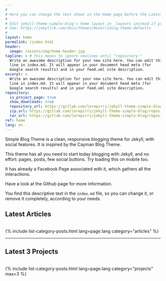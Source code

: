 ```yaml
---
#
# Here you can change the text shown in the Home page before the Latest Posts section.
#
# Edit jekyll-theme-simple-blog's home layout in _layouts instead if you wanna make some changes
# See: https://jekyllrb.com/docs/themes/#overriding-theme-defaults
#
layout: home
permalink: /index.html
header:
  image: /assets/img/home-header.jpg
tagline: > # this means to ignore newlines until "repository:"
  Write an awesome description for your new site here. You can edit this
  line in index.md. It will appear in your document head meta (for
  Google search results) and in your feed.xml site description.
excerpt: >
  Write an awesome description for your new site here. You can edit this
  line in index.md. It will appear in your document head meta (for
  Google search results) and in your feed.xml site description.
repository:
  is_project_page: true
  show_downloads: true
  repository_url: https://gitlab.com/lorepirri/jekyll-theme-simple-blog
  zip_url: https://gitlab.com/lorepirri/jekyll-theme-simple-blog/repository/master/archive.zip
  tar_url: https://gitlab.com/lorepirri/jekyll-theme-simple-blog/repository/master/archive.tar.gz
ref: home
lang: en
---
```


Simple Blog Theme is a clean, responsive blogging theme for Jekyll, with social features. It is inspired by the Cayman Blog Theme.

This theme has all you need to start today blogging with Jekyll, and no effort: pages, posts, few social buttons. Try loading this on mobile too.

It has already a Facebook Page associated with it, which gathers all the interactions.

Have a look at the Github page for more information.

You find this descriptive text in the `index.md` file, so you can change it, or remove it completely, according to your needs.

<h2>Latest Articles</h2>
<div>&nbsp;</div>
{% include list-category-posts.html lang=page.lang category="articles" %}

---

<h2>Latest 3 Projects</h2>
<div>&nbsp;</div>
{% include list-category-posts.html lang=page.lang category="projects" max=3 %}
